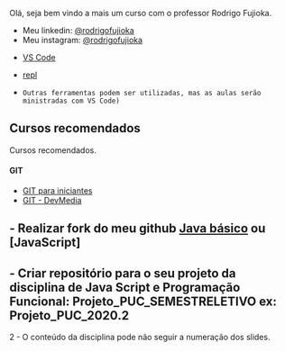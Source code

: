 Olá, seja bem vindo a mais um curso com o professor Rodrigo Fujioka. 

* Meu linkedin: [@rodrigofujioka](https://www.linkedin.com/in/rodrigofujioka/)
* Meu instagram: [@rodrigofujioka](https://www.instagram.com/rodrigofujioka) 


- [VS Code](https://code.visualstudio.com/) 
- [repl](https://repl.it/)  

- ```Outras ferramentas podem ser utilizadas, mas as aulas serão ministradas com VS Code)```

## Cursos recomendados

Cursos recomendados. 

#### GIT
- [GIT para iniciantes](https://www.udemy.com/git-e-github-para-iniciantes/)
- [GIT - DevMedia](https://www.devmedia.com.br/guia/git-e-github/37585)

##  - Realizar fork do meu github [Java básico](https://github.com/rodrigofujioka/PUCPR-1) ou [JavaScript]

##  - Criar repositório para o seu projeto da disciplina de Java Script e Programação Funcional:  Projeto_PUC_SEMESTRELETIVO ex: Projeto_PUC_2020.2

2 - O conteúdo da disciplina pode não seguir a numeração dos slides.